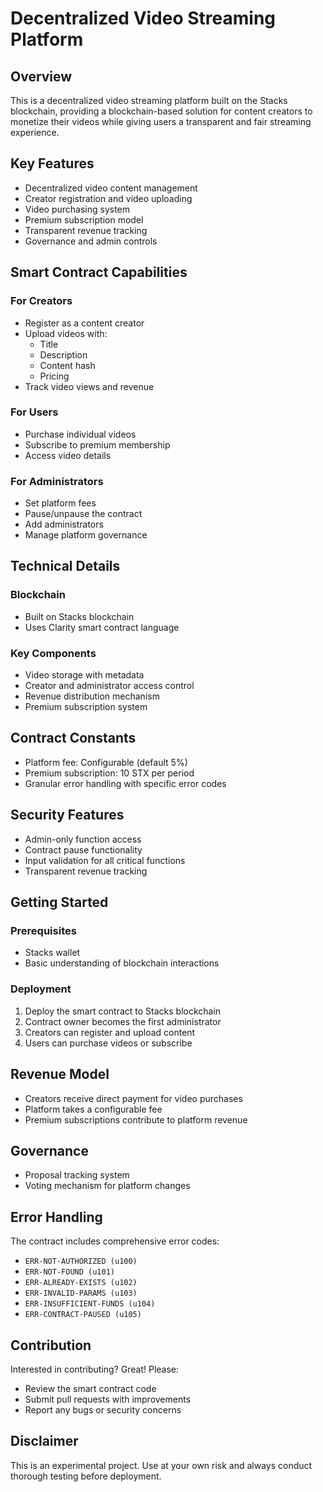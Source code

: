 # Decentralized Video Streaming Platform

## Overview

This is a decentralized video streaming platform built on the Stacks blockchain, providing a blockchain-based solution for content creators to monetize their videos while giving users a transparent and fair streaming experience.

## Key Features

- Decentralized video content management
- Creator registration and video uploading
- Video purchasing system
- Premium subscription model
- Transparent revenue tracking
- Governance and admin controls

## Smart Contract Capabilities

### For Creators
- Register as a content creator
- Upload videos with:
  - Title
  - Description
  - Content hash
  - Pricing
- Track video views and revenue

### For Users
- Purchase individual videos
- Subscribe to premium membership
- Access video details

### For Administrators
- Set platform fees
- Pause/unpause the contract
- Add administrators
- Manage platform governance

## Technical Details

### Blockchain
- Built on Stacks blockchain
- Uses Clarity smart contract language

### Key Components
- Video storage with metadata
- Creator and administrator access control
- Revenue distribution mechanism
- Premium subscription system

## Contract Constants

- Platform fee: Configurable (default 5%)
- Premium subscription: 10 STX per period
- Granular error handling with specific error codes

## Security Features

- Admin-only function access
- Contract pause functionality
- Input validation for all critical functions
- Transparent revenue tracking

## Getting Started

### Prerequisites
- Stacks wallet
- Basic understanding of blockchain interactions

### Deployment
1. Deploy the smart contract to Stacks blockchain
2. Contract owner becomes the first administrator
3. Creators can register and upload content
4. Users can purchase videos or subscribe

## Revenue Model

- Creators receive direct payment for video purchases
- Platform takes a configurable fee
- Premium subscriptions contribute to platform revenue

## Governance

- Proposal tracking system
- Voting mechanism for platform changes

## Error Handling

The contract includes comprehensive error codes:
- `ERR-NOT-AUTHORIZED (u100)`
- `ERR-NOT-FOUND (u101)`
- `ERR-ALREADY-EXISTS (u102)`
- `ERR-INVALID-PARAMS (u103)`
- `ERR-INSUFFICIENT-FUNDS (u104)`
- `ERR-CONTRACT-PAUSED (u105)`

## Contribution

Interested in contributing? Great! Please:
- Review the smart contract code
- Submit pull requests with improvements
- Report any bugs or security concerns


## Disclaimer

This is an experimental project. Use at your own risk and always conduct thorough testing before deployment.